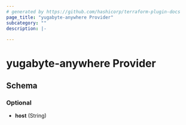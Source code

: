 ```yaml
---
# generated by https://github.com/hashicorp/terraform-plugin-docs
page_title: "yugabyte-anywhere Provider"
subcategory: ""
description: |-
  
---
```


# yugabyte-anywhere Provider





<!-- schema generated by tfplugindocs -->
## Schema

### Optional

- **host** (String)
